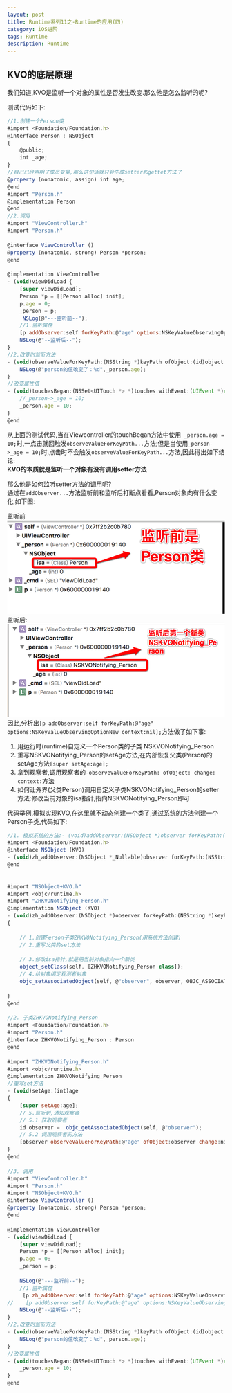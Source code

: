 ```yaml
---
layout: post
title: Runtime系列11之-Runtime的应用(四)
category: iOS进阶
tags: Runtime
description: Runtime
--- 
```

## KVO的底层原理
我们知道,KVO是监听一个对象的属性是否发生改变.那么他是怎么监听的呢?        

测试代码如下:

```javascript
//1.创建一个Person类
#import <Foundation/Foundation.h>
@interface Person : NSObject
{
    @public;
    int _age;
}
//自己已经声明了成员变量,那么这句话就只会生成setter和gettet方法了
@property (nonatomic, assign) int age;
@end
#import "Person.h"
@implementation Person
@end
//2.调用
#import "ViewController.h"
#import "Person.h"

@interface ViewController ()
@property (nonatomic, strong) Person *person;
@end

@implementation ViewController
- (void)viewDidLoad {
    [super viewDidLoad];
    Person *p = [[Person alloc] init];
    p.age = 0;
    _person = p;
     NSLog(@"---监听前--");
    //1.监听属性
    [p addObserver:self forKeyPath:@"age" options:NSKeyValueObservingOptionNew context:nil];
    NSLog(@"--监听后--");
}
//2.改变时监听方法
- (void)observeValueForKeyPath:(NSString *)keyPath ofObject:(id)object change:(NSDictionary<NSString *,id> *)change context:(void *)context{
    NSLog(@"person的值改变了：%d",_person.age);
}
//改变属性值
- (void)touchesBegan:(NSSet<UITouch *> *)touches withEvent:(UIEvent *)event{
    //_person->_age = 10;
    _person.age = 10;
}
@end
```
从上面的测试代码,当在Viewcontroller的touchBegan方法中使用` _person.age = 10;`时,一点击就回触发`observeValueForKeyPath...`方法;但是当使用`_person->_age = 10;`时,点击时不会触发`observeValueForKeyPath...`方法,因此得出如下结论:      
**KVO的本质就是监听一个对象有没有调用setter方法**

那么他是如何监听setter方法的调用呢?      
通过在`addObserver...`方法监听前和监听后打断点看看,Person对象向有什么变化,如下图:       

监听前
![](https://raw.githubusercontent.com/zhoghua123/imgsBed/master/监听前.png) 
监听后:
![](https://raw.githubusercontent.com/zhoghua123/imgsBed/master/监听后.png) 
因此,分析出`[p addObserver:self forKeyPath:@"age" options:NSKeyValueObservingOptionNew context:nil];`方法做了如下事:

1. 用运行时(runtime)自定义一个Person类的子类 NSKVONotifying_Person
2. 重写NSKVONotifying_Person的setAge方法,在内部恢复父类(Person)的setAge方法`[super setAge:age];`
3. 拿到观察者,调用观察者的`-observeValueForKeyPath: ofObject: change: context:`方法
4. 如何让外界(父类Person)调用自定义子类NSKVONotifying_Person的setter方法:修改当前对象的isa指针,指向NSKVONotifying_Person即可          

代码举例,模拟实现KVO,在这里就不动态创建一个类了,通过系统的方法创建一个Person子类,代码如下:

```javascript
//1. 模拟系统的方法:- (void)addObserver:(NSObject *)observer forKeyPath:(NSString *)keyPath options:(NSKeyValueObservingOptions)options context:(nullable void *)context;给NSObject添加一个类似方法.
#import <Foundation/Foundation.h>
@interface NSObject (KVO)
- (void)zh_addObserver:(NSObject *_Nullable)observer forKeyPath:(NSString *_Nullable)keyPath options:(NSKeyValueObservingOptions)options context:(nullable void *)context;
@end


#import "NSObject+KVO.h"
#import <objc/runtime.h>
#import "ZHKVONotifying_Person.h"
@implementation NSObject (KVO)
- (void)zh_addObserver:(NSObject *)observer forKeyPath:(NSString *)keyPath options:(NSKeyValueObservingOptions)options context:(void *)context
{
    
    // 1.创建Person子类ZHKVONotifying_Person(用系统方法创建)
    // 2.重写父类的set方法
    
    // 3.修改isa指针,就是把当前对象指向一个新类
    object_setClass(self, [ZHKVONotifying_Person class]);
    // 4.给对象绑定观测者对象
    objc_setAssociatedObject(self, @"observer", observer, OBJC_ASSOCIATION_RETAIN_NONATOMIC);
    
}
@end

//2. 子类ZHKVONotifying_Person
#import <Foundation/Foundation.h>
#import "Person.h"
@interface ZHKVONotifying_Person : Person
@end

#import "ZHKVONotifying_Person.h"
#import <objc/runtime.h>
@implementation ZHKVONotifying_Person
//重写set方法
- (void)setAge:(int)age
{
    [super setAge:age];
    // 5.监听到,通知观察者
    // 5.1 获取观察者
    id observer =  objc_getAssociatedObject(self, @"observer");
    // 5.2 调用观察者的方法
    [observer observeValueForKeyPath:@"age" ofObject:observer change:nil context:nil];
}
@end

//3. 调用
#import "ViewController.h"
#import "Person.h"
#import "NSObject+KVO.h"
@interface ViewController ()
@property (nonatomic, strong) Person *person;
@end

@implementation ViewController
- (void)viewDidLoad {
    [super viewDidLoad];
    Person *p = [[Person alloc] init];
    p.age = 0;
    _person = p;
    
    NSLog(@"---监听前--");
    //1.监听属性
     [p zh_addObserver:self forKeyPath:@"age" options:NSKeyValueObservingOptionNew context:nil];
//    [p addObserver:self forKeyPath:@"age" options:NSKeyValueObservingOptionNew context:nil];
    NSLog(@"--监听后--");
}
//2.改变时监听方法
- (void)observeValueForKeyPath:(NSString *)keyPath ofObject:(id)object change:(NSDictionary<NSString *,id> *)change context:(void *)context{
    NSLog(@"person的值改变了：%d",_person.age);
}
//改变属性值
- (void)touchesBegan:(NSSet<UITouch *> *)touches withEvent:(UIEvent *)event{
    _person.age = 10;
}
@end
```


